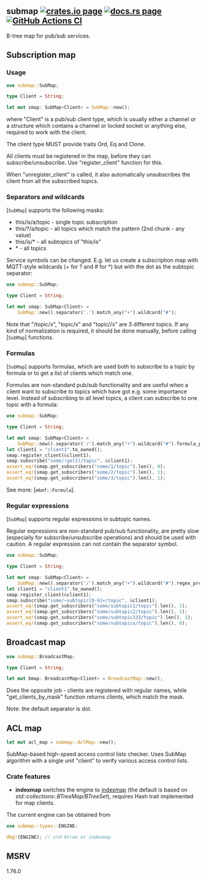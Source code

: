 <h2>
  submap
  <a href="https://crates.io/crates/submap"><img alt="crates.io page" src="https://img.shields.io/crates/v/submap.svg"></img></a>
  <a href="https://docs.rs/submap"><img alt="docs.rs page" src="https://docs.rs/submap/badge.svg"></img></a>
  <a href="https://github.com/alttch/submap/actions/workflows/ci.yml">
    <img alt="GitHub Actions CI" src="https://github.com/alttch/submap/actions/workflows/ci.yml/badge.svg"></img>
  </a>
</h2>

B-tree map for pub/sub services.

## Subscription map

### Usage

```rust
use submap::SubMap;

type Client = String;

let mut smap: SubMap<Client> = SubMap::new();
```

where "Client" is a pub/sub client type, which is usually either a channel or a
structure which contains a channel or locked socket or anything else, required
to work with the client.

The client type MUST provide traits Ord, Eq and Clone.

All clients must be registered in the map, before they can
subscribe/unsubscribe. Use "register\_client" function for this.

When "unregister\_client" is called, it also automatically unsubscribes the
client from all the subscribed topics.

### Separators and wildcards

[`SubMap`] supports the following masks:

* this/is/a/topic - single topic subscription
* this/?/a/topic - all topics which match the pattern (2nd chunk - any value)
* this/is/\* - all subtopics of "this/is"
* \* - all topics

Service symbols can be changed. E.g. let us create a subscription map with
MQTT-style wildcards (+ for ? and # for \*) but with the dot as the subtopic
separator:

```rust
use submap::SubMap;

type Client = String;

let mut smap: SubMap<Client> =
    SubMap::new().separator('.').match_any("+").wildcard("#");
```

Note that "/topic/x", "topic/x" and "topic//x" are 3 different topics. If
any kind of normalization is required, it should be done manually, before
calling [`SubMap`] functions.

### Formulas

[`SubMap`] supports formulas, which are used both to subscribe to a topic by
formula or to get a list of clients which match one.

Formulas are non-standard pub/sub functionality and are useful when a client
want to subscribe to topics which have got e.g. some importance level. Instead
of subscribing to all level topics, a client can subscribe to one topic with a
formula:

```rust
use submap::SubMap;

type Client = String;

let mut smap: SubMap<Client> =
    SubMap::new().separator('/').match_any("+").wildcard("#").formula_prefix("!");
let client1 = "client1".to_owned();
smap.register_client(&client1);
smap.subscribe("some/!ge(2)/topic", &client1);
assert_eq!(smap.get_subscribers("some/1/topic").len(), 0);
assert_eq!(smap.get_subscribers("some/2/topic").len(), 1);
assert_eq!(smap.get_subscribers("some/3/topic").len(), 1);
```

See more: [`mkmf::Formula`].

### Regular expressions

[`SubMap`] supports regular expressions in subtopic names.

Regular expressions are non-standard pub/sub functionality, are pretty slow
(especially for subscribe/unsubscribe operations) and should be used with
caution. A regular expression can not contain the separator symbol.

```rust
use submap::SubMap;

type Client = String;

let mut smap: SubMap<Client> =
    SubMap::new().separator('/').match_any("+").wildcard("#").regex_prefix("~");
let client1 = "client1".to_owned();
smap.register_client(&client1);
smap.subscribe("some/~subtopic[0-9]+/topic", &client1);
assert_eq!(smap.get_subscribers("some/subtopic1/topic").len(), 1);
assert_eq!(smap.get_subscribers("some/subtopic2/topic").len(), 1);
assert_eq!(smap.get_subscribers("some/subtopic333/topic").len(), 1);
assert_eq!(smap.get_subscribers("some/subtopicx/topic").len(), 0);
```

## Broadcast map

```rust
use submap::BroadcastMap;

type Client = String;

let mut bmap: BroadcastMap<Client> = BroadcastMap::new();
```

Does the opposite job - clients are registered with regular names, while
"get\_clients\_by\_mask" function returns clients, which match the mask.

Note: the default separator is dot.

## ACL map

```rust
let mut acl_map = submap::AclMap::new();
```

SubMap-based high-speed access control lists checker. Uses SubMap algorithm
with a single unit "client" to verify various access control lists.

### Crate features

* **indexmap** switches the engine to
[indexmap](https://crates.io/crates/indexmap) (the default is based on
*std::collections::BTreeMap/BTreeSet*), requires Hash trait implemented for map
clients.

The current engine can be obtained from

```rust
use submap::types::ENGINE;

dbg!(ENGINE); // std-btree or indexmap
```

## MSRV

1.76.0
